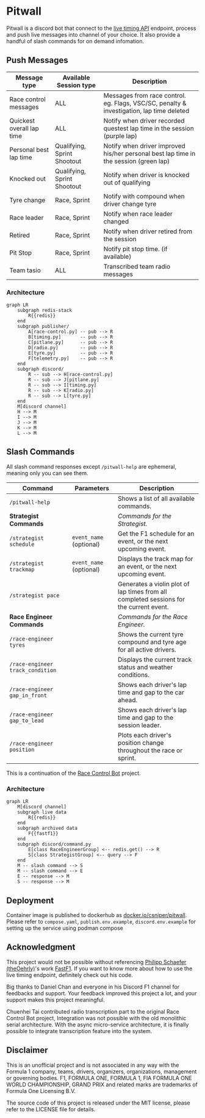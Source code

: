 # Pitwall

Pitwall is a discord bot that connect to the [live timing API](https://livetiming.formula1.com/) endpoint, process and push live messages into channel of your choice. It also provide a handful of slash commands for on demand infomation. 

## Push Messages
| Message type | Available Session type | Description |
|--------------|------------------------|-------------|
| Race control messages | ALL | Messages from race control. eg. Flags, VSC/SC, penalty & investigation, lap time deleted |
| Quickest overall lap time | ALL | Notify when driver recorded questest lap time in the session (purple lap) |
| Personal best lap time | Qualifying, Sprint Shootout | Notify when driver improved his/her personal best lap time in the session (green lap) |
| Knocked out | Qualifying, Sprint Shootout | Notify when driver is knocked out of qualifying  |
| Tyre change | Race, Sprint | Notify with compound when driver change tyre |
| Race leader | Race, Sprint | Notify when race leader changed |
| Retired | Race, Sprint | Notify when driver retired from the session |
| Pit Stop | Race, Sprint | Notify pit stop time. (if available)|
| Team tasio | ALL | Transcribed team radio messages | 

### Architecture
```mermaid
graph LR
    subgraph redis-stack
        R{{redis}}
    end
    subgraph publisher/
        A[race-control.py] -- pub --> R
        B[timing.py]       -- pub --> R
        C[pitlane.py]      -- pub --> R
        D[radio.py]        -- pub --> R
        E[tyre.py]         -- pub --> R
        F[telemetry.py]    -- pub --> R
    end
    subgraph discord/
        R -- sub --> H[race-control.py]
        R -- sub --> J[pitlane.py]
        R -- sub --> I[timing.py]
        R -- sub --> K[radio.py]
        R -- sub --> L[tyre.py]
    end
    M[discord channel]
    H --> M
    I --> M
    J --> M
    K --> M
    L --> M
```
## Slash Commands
All slash command responses except `/pitwall-help` are ephemeral, meaning only you can see them.

| Command | Parameters | Description |
|---|---|---|
| `/pitwall-help` | | Shows a list of all available commands. |
| **Strategist Commands** | | _Commands for the Strategist._ |
| `/strategist schedule` | `event_name` (optional) | Get the F1 schedule for an event, or the next upcoming event. |
| `/strategist trackmap` | `event_name` (optional) | Displays the track map for an event, or the next upcoming event. |
| `/strategist pace` | | Generates a violin plot of lap times from all completed sessions for the current event. |
| **Race Engineer Commands** | | _Commands for the Race Engineer._ |
| `/race-engineer tyres` | | Shows the current tyre compound and tyre age for all active drivers. |
| `/race-engineer track_condition` | | Displays the current track status and weather conditions. |
| `/race-engineer gap_in_front` | | Shows each driver's lap time and gap to the car ahead. |
| `/race-engineer gap_to_lead` | | Shows each driver's lap time and gap to the session leader. |
| `/race-engineer position` | | Plots each driver's position change throughout the race or sprint. |

This is a continuation of the [Race Control Bot](https://gitlab.com/CSniper/race-control-bot) project. 

### Architecture
```mermaid
graph LR
    M[discord channel]
    subgraph live data
        R{{redis}}
    end
    subgraph archived data
        F{{fastf1}}
    end
    subgraph discord/command.py
        E[class RaceEngineerGroup] <-- redis.get() --> R
        S[class StrategistGroup] <-- query --> F
    end
    M -- slash command --> S
    M -- slash command --> E
    E -- response --> M
    S -- response --> M

```

## Deployment
Container image is published to dockerhub as [docker.io/csniper/pitwall](https://hub.docker.com/r/csniper/pitwall/tags). Please refer to `compose.yaml`, `publish.env.example`, `discord.env.example` for setting up the service using podman compose

## Acknowledgment

This project would not be possible without referencing [Philipp Schaefer (theOehrly)](https://github.com/theOehrly)'s work [FastF1](https://github.com/theOehrly/Fast-F1). If you want to know more about how to use the live timing endpoint, definitely check out his code. 

Big thanks to Daniel Chan and everyone in his Discord F1 channel for feedbacks and support. Your feedback improved this project a lot, and your support makes this project meaningful.

Chuenhei Tai contributed radio transcription part to the original Race Control Bot project, Integration was not possible with the old monolithic serial architecture. With the async micro-service architecture, it is finally possible to integrate transcription feature into the system. 

## Disclaimer
This is an unofficial project and is not associated in any way with the Formula 1 company, teams, drivers, organizers, organizations, management or governing bodies. F1, FORMULA ONE, FORMULA 1, FIA FORMULA ONE WORLD CHAMPIONSHIP, GRAND PRIX and related marks are trademarks of Formula One Licensing B.V.

The source code of this project is released under the MIT license, please refer to the LICENSE file for details. 

